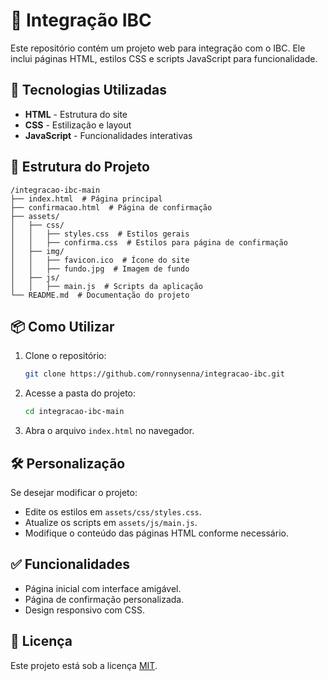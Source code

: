 # 📌 Integração IBC

Este repositório contém um projeto web para integração com o IBC. Ele inclui páginas HTML, estilos CSS e scripts JavaScript para funcionalidade.

## 🚀 Tecnologias Utilizadas

- **HTML** - Estrutura do site
- **CSS** - Estilização e layout
- **JavaScript** - Funcionalidades interativas

## 📂 Estrutura do Projeto

```
/integracao-ibc-main
├── index.html  # Página principal
├── confirmacao.html  # Página de confirmação
├── assets/
│   ├── css/
│   │   ├── styles.css  # Estilos gerais
│   │   ├── confirma.css  # Estilos para página de confirmação
│   ├── img/
│   │   ├── favicon.ico  # Ícone do site
│   │   ├── fundo.jpg  # Imagem de fundo
│   ├── js/
│   │   ├── main.js  # Scripts da aplicação
└── README.md  # Documentação do projeto
```

## 📦 Como Utilizar

1. Clone o repositório:
   ```sh
   git clone https://github.com/ronnysenna/integracao-ibc.git
   ```
2. Acesse a pasta do projeto:
   ```sh
   cd integracao-ibc-main
   ```
3. Abra o arquivo `index.html` no navegador.

## 🛠 Personalização

Se desejar modificar o projeto:
- Edite os estilos em `assets/css/styles.css`.
- Atualize os scripts em `assets/js/main.js`.
- Modifique o conteúdo das páginas HTML conforme necessário.

## ✅ Funcionalidades

- Página inicial com interface amigável.
- Página de confirmação personalizada.
- Design responsivo com CSS.

## 📄 Licença

Este projeto está sob a licença [MIT](LICENSE).
